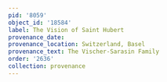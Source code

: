 ```yaml
---
pid: '8059'
object_id: '18584'
label: The Vision of Saint Hubert
provenance_date:
provenance_location: Switzerland, Basel
provenance_text: The Vischer-Sarasin Family
order: '2636'
collection: provenance
---
```

